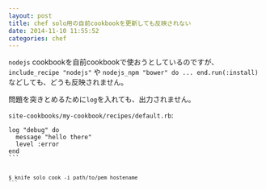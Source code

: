 ```yaml
---
layout: post
title: chef solo用の自前cookbookを更新しても反映されない
date: 2014-11-10 11:55:52
categories: chef
---
```

<p><code>nodejs</code> cookbookを自前cookbookで使おうとしているのですが、<code>include_recipe "nodejs"</code> や <code>nodejs_npm "bower" do ... end.run(:install)</code> などしても、どうも反映されません。</p>

<p>問題を突きとめるために<code>log</code>を入れても、出力されません。</p>

<p><code>site-cookbooks/my-cookbook/recipes/default.rb</code>:</p>

<pre class="lang-rb prettyprint-override"><code>log "debug" do
  message "hello there"
  level :error
end
```

<pre class="lang-sh prettyprint-override"><code>$ knife solo cook -i path/to/pem hostename
```
